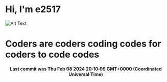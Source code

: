 # Hi, I'm e2517

![Alt Text](https://github.com/E2517/e2517/blob/master/images/background.gif)

# Coders are coders coding codes for coders to code codes

<h4 align="center">Last commit was Thu Feb 08 2024 20:10:09 GMT+0000 (Coordinated Universal Time)</h4>
